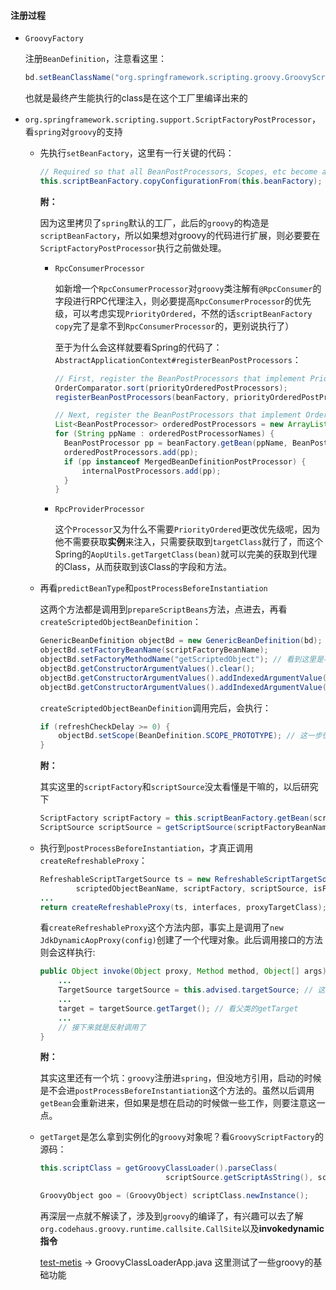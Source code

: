 #### 注册过程

- `GroovyFactory`

  注册`BeanDefinition`，注意看这里：

  ```java
  bd.setBeanClassName("org.springframework.scripting.groovy.GroovyScriptFactory");
  ```

  也就是最终产生能执行的class是在这个工厂里编译出来的

- `org.springframework.scripting.support.ScriptFactoryPostProcessor`，看`spring`对`groovy`的支持

  - 先执行`setBeanFactory`，这里有一行关键的代码：

    ```java
    // Required so that all BeanPostProcessors, Scopes, etc become available.
    this.scriptBeanFactory.copyConfigurationFrom(this.beanFactory);
    ```

    **附：**

    因为这里拷贝了`spring`默认的工厂，此后的`groovy`的构造是`scriptBeanFactory`，所以如果想对groovy的代码进行扩展，则必要要在`ScriptFactoryPostProcessor`执行之前做处理。

    - `RpcConsumerProcessor`

      如新增一个`RpcConsumerProcessor`对`groovy`类注解有`@RpcConsumer`的字段进行RPC代理注入，则必要提高`RpcConsumerProcessor`的优先级，可以考虑实现`PriorityOrdered`，不然的话`scriptBeanFactory` `copy`完了是拿不到`RpcConsumerProcessor`的，更别说执行了）

      至于为什么会这样就要看Spring的代码了：`AbstractApplicationContext#registerBeanPostProcessors`：

      ```java
      // First, register the BeanPostProcessors that implement PriorityOrdered.
      OrderComparator.sort(priorityOrderedPostProcessors);
      registerBeanPostProcessors(beanFactory, priorityOrderedPostProcessors); // 所以必须要在下面ScriptFactoryPostProcessor构造之前把自定义的Processors优先注册进去
      
      // Next, register the BeanPostProcessors that implement Ordered.
      List<BeanPostProcessor> orderedPostProcessors = new ArrayList<BeanPostProcessor>();
      for (String ppName : orderedPostProcessorNames) {
      	BeanPostProcessor pp = beanFactory.getBean(ppName, BeanPostProcessor.class); // 这里就会构造ScriptFactoryPostProcessor并调用setBeanFactory
      	orderedPostProcessors.add(pp);
      	if (pp instanceof MergedBeanDefinitionPostProcessor) {
      		internalPostProcessors.add(pp);
      	}
      }
      ```

    - `RpcProviderProcessor`

      这个`Processor`又为什么不需要`PriorityOrdered`更改优先级呢，因为他不需要获取**实例**来注入，只需要获取到`targetClass`就行了，而这个Spring的`AopUtils.getTargetClass(bean)`就可以完美的获取到代理的Class，从而获取到该Class的字段和方法。

      

  - 再看`predictBeanType`和`postProcessBeforeInstantiation`

    这两个方法都是调用到`prepareScriptBeans`方法，点进去，再看`createScriptedObjectBeanDefinition`：

    ```java
    GenericBeanDefinition objectBd = new GenericBeanDefinition(bd); // 传进父bd，也就是一开始我们GroovyFactory构建的bd
    objectBd.setFactoryBeanName(scriptFactoryBeanName);
    objectBd.setFactoryMethodName("getScriptedObject"); // 看到这里是不是就和GroovyScriptFactor对应上啦
    objectBd.getConstructorArgumentValues().clear();
    objectBd.getConstructorArgumentValues().addIndexedArgumentValue(0, scriptSource);
    objectBd.getConstructorArgumentValues().addIndexedArgumentValue(1, interfaces);
    ```

    `createScriptedObjectBeanDefinition`调用完后，会执行：

    ```java
    if (refreshCheckDelay >= 0) {
    	objectBd.setScope(BeanDefinition.SCOPE_PROTOTYPE); // 这一步很重要，此后的脚本热替换要用到
    }
    ```

    **附：**

    其实这里的`scriptFactory`和`scriptSource`没太看懂是干嘛的，以后研究下

    ```java
    ScriptFactory scriptFactory = this.scriptBeanFactory.getBean(scriptFactoryBeanName, ScriptFactory.class);
    ScriptSource scriptSource = getScriptSource(scriptFactoryBeanName, scriptFactory.getScriptSourceLocator());
    ```

    

  - 执行到`postProcessBeforeInstantiation`，才真正调用`createRefreshableProxy`：

    ```java
    RefreshableScriptTargetSource ts = new RefreshableScriptTargetSource(this.scriptBeanFactory,
    		scriptedObjectBeanName, scriptFactory, scriptSource, isFactoryBean);
    ...
    return createRefreshableProxy(ts, interfaces, proxyTargetClass);
    ```

    看`createRefreshableProxy`这个方法内部，事实上是调用了`new JdkDynamicAopProxy(config)`创建了一个代理对象。此后调用接口的方法则会这样执行:

    ```java
    public Object invoke(Object proxy, Method method, Object[] args) throws Throwable {
        ...
        TargetSource targetSource = this.advised.targetSource; // 这里的targetSource就是RefreshableScriptTargetSource
        ...
        target = targetSource.getTarget(); // 看父类的getTarget
        ...
        // 接下来就是反射调用了
    }
    ```

    **附：**

    其实这里还有一个坑：`groovy`注册进`spring`，但没地方引用，启动的时候是不会进`postProcessBeforeInstantiation`这个方法的。虽然以后调用`getBean`会重新进来，但如果是想在启动的时候做一些工作，则要注意这一点。

    

  - `getTarget`是怎么拿到实例化的`groovy`对象呢？看`GroovyScriptFactory`的源码：

    ```java
    this.scriptClass = getGroovyClassLoader().parseClass(
    							scriptSource.getScriptAsString(), scriptSource.suggestedClassName());
    
    GroovyObject goo = (GroovyObject) scriptClass.newInstance();
    
    ```

    再深层一点就不解读了，涉及到`groovy`的编译了，有兴趣可以去了解`org.codehaus.groovy.runtime.callsite.CallSite`以及**invokedynamic指令**

    [test-metis](https://github.com/Ariescat/test-metis) -> GroovyClassLoaderApp.java 这里测试了一些groovy的基础功能